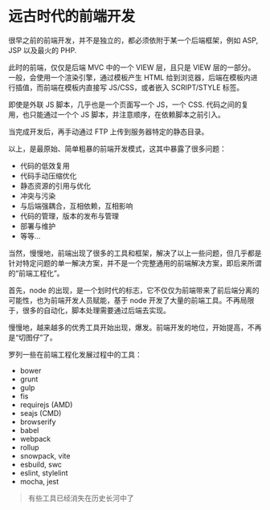 # 远古时代的前端开发

很早之前的前端开发，并不是独立的，都必须依附于某一个后端框架，例如 ASP, JSP 以及最火的 PHP.

此时的前端，仅仅是后端 MVC 中的一个 VIEW 层，且只是 VIEW 层的一部分。一般，会使用一个渲染引擎，通过模板产生 HTML 给到浏览器，后端在模板内进行插值，而前端在模板内直接写 JS/CSS，或者嵌入 SCRIPT/STYLE 标签。

即使是外联 JS 脚本，几乎也是一个页面写一个 JS，一个 CSS. 代码之间的复用，也只能通过一个个 JS 脚本，并注意顺序，在依赖脚本之前引入。

当完成开发后，再手动通过 FTP 上传到服务器特定的静态目录。

以上，是最原始、简单粗暴的前端开发模式，这其中暴露了很多问题：

- 代码的低效复用
- 代码手动压缩优化
- 静态资源的引用与优化
- 冲突与污染
- 与后端强耦合，互相依赖，互相影响
- 代码的管理，版本的发布与管理
- 部署与维护
- 等等...

当然，慢慢地，前端出现了很多的工具和框架，解决了以上一些问题，但几乎都是针对特定问题的单一解决方案，并不是一个完整通用的前端解决方案，即后来所谓的“前端工程化”。

首先，node 的出现，是一个划时代的标志，它不仅仅为前端带来了前后端分离的可能性，也为前端开发人员赋能，基于 node 开发了大量的前端工具。不再局限于，很多的自动化，脚本处理需要通过后端去实现。

慢慢地，越来越多的优秀工具开始出现，爆发。前端开发的地位，开始提高，不再是“切图仔”了。

罗列一些在前端工程化发展过程中的工具：

- bower
- grunt
- gulp
- fis
- requirejs (AMD)
- seajs (CMD)
- browserify
- babel
- webpack
- rollup
- snowpack, vite
- esbuild, swc
- eslint, stylelint
- mocha, jest

> 有些工具已经消失在历史长河中了